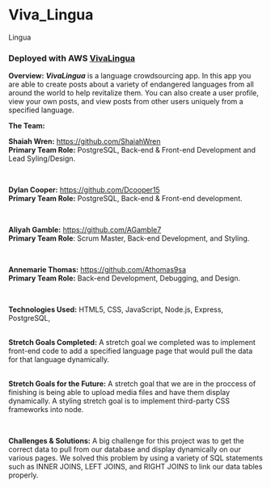 # Viva_Lingua
Lingua
<h3> Deployed with AWS <a href="https://www.vivalingua.dev/" target="_blank">VivaLingua</a></h3>

<strong>Overview:</strong>
<strong><em>VivaLingua</em></strong> is a language crowdsourcing app. In this app you are able to create posts about a variety of endangered languages from all around the world to help revitalize them. You can also create a user profile, view your own posts, and view posts from other users uniquely from a specified language.


<strong>The Team:</strong>



<strong>Shaiah Wren:</strong> https://github.com/ShaiahWren
<br>
<strong>Primary Team Role:</strong> PostgreSQL, Back-end & Front-end Development and Lead Syling/Design.

<br>


<strong>Dylan Cooper:</strong> https://github.com/Dcooper15
<br>
<strong>Primary Team Role:</strong> PostgreSQL, Back-end & Front-end development.

<br>



<strong>Aliyah Gamble:</strong> https://github.com/AGamble7
<br>
<strong>Primary Team Role</strong>: Scrum Master, Back-end Development, and Styling.

<br>



<strong>Annemarie Thomas:</strong> https://github.com/Athomas9sa
<br>
<strong>Primary Team Role:</strong> Back-end Development, Debugging, and Design.

<br>



<strong>Technologies Used:</strong>
HTML5,
CSS,
JavaScript,
Node.js,
Express,
PostgreSQL,

<br>
<strong>Stretch Goals Completed:</strong>
A stretch goal we completed was to implement front-end code to add a specified language page that would pull the data for that language dynamically.

<br>
<br>

<strong>Stretch Goals for the Future:</strong>
A stretch goal that we are in the proccess of finishing is being able to upload media files and have them display dynamically. A styling stretch goal is to implement third-party CSS frameworks into node. 


<br>

<strong>Challenges & Solutions:</strong>
A big challenge for this project was to get the correct data to pull from our database and display dynamically on our various pages. We solved this problem by using a variety of SQL statements such as INNER JOINS, LEFT JOINS, and RIGHT JOINS to link our data tables properly.

